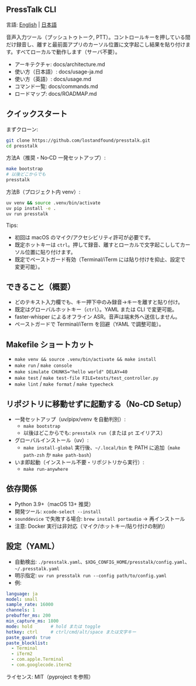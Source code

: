 ## PressTalk CLI

言語: [English](README.md) | [日本語](README-ja.md)

音声入力ツール（プッシュトゥトーク, PTT）。コントロールキーを押している間だけ録音し、離すと最前面アプリのカーソル位置に文字起こし結果を貼り付けます。すべてローカルで動作します（サーバ不要）。

- アーキテクチャ: docs/architecture.md
- 使い方（日本語）: docs/usage-ja.md
- 使い方（英語）: docs/usage.md
- コマンド一覧: docs/commands.md
- ロードマップ: docs/ROADMAP.md

## クイックスタート

まずクローン:
```bash
git clone https://github.com/lostandfound/presstalk.git
cd presstalk
```

方法A（推奨・No‑CD 一発セットアップ）:
```bash
make bootstrap
# 以後どこからでも
presstalk
```

方法B（プロジェクト内 venv）:
```bash
uv venv && source .venv/bin/activate
uv pip install -e .
uv run presstalk
```
Tips:
- 初回は macOS のマイク/アクセシビリティ許可が必要です。
- 既定ホットキーは `ctrl`。押して録音、離すとローカルで文字起こししてカーソル位置に貼り付けます。
- 既定でペーストガード有効（Terminal/iTerm には貼り付けを抑止、設定で変更可能）。

## できること（概要）
- どのテキスト入力欄でも、キー押下中のみ録音→キーを離すと貼り付け。
- 既定はグローバルホットキー（`ctrl`）。YAML または CLI で変更可能。
- faster‑whisper によるオフライン ASR。音声は端末外へ送信しません。
- ペーストガードで Terminal/iTerm を回避（YAML で調整可能）。

## Makefile ショートカット
- `make venv && source .venv/bin/activate && make install`
- `make run` / `make console`
- `make simulate CHUNKS="hello world" DELAY=40`
- `make test` / `make test-file FILE=tests/test_controller.py`
- `make lint` / `make format` / `make typecheck`

## リポジトリに移動せずに起動する（No‑CD Setup）
- 一発セットアップ（uv/pipx/venv を自動判別）:
  - `make bootstrap`
  - 以後はどこからでも: `presstalk run`（または `pt` エイリアス）
- グローバルインストール（uv）:
  - `make install-global` 実行後、`~/.local/bin` を PATH に追加（`make path-zsh` か `make path-bash`）
- いま即起動（インストール不要・リポジトリから実行）:
  - `make run-anywhere`

## 依存関係
- Python 3.9+（macOS 13+ 推奨）
- 開発ツール: `xcode-select --install`
- `sounddevice` で失敗する場合: `brew install portaudio` → 再インストール
- 注意: Docker 実行は非対応（マイク/ホットキー/貼り付けの制約）

## 設定（YAML）
- 自動検出: `./presstalk.yaml`、`$XDG_CONFIG_HOME/presstalk/config.yaml`、`~/.presstalk.yaml`
- 明示指定: `uv run presstalk run --config path/to/config.yaml`
- 例:
```yaml
language: ja
model: small
sample_rate: 16000
channels: 1
prebuffer_ms: 200
min_capture_ms: 1800
mode: hold       # hold または toggle
hotkey: ctrl     # ctrl/cmd/alt/space または文字キー
paste_guard: true
paste_blocklist:
  - Terminal
  - iTerm2
  - com.apple.Terminal
  - com.googlecode.iterm2
```

ライセンス: MIT（pyproject を参照）
